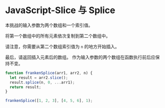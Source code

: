 # JavaScript-Slice 与 Splice

本挑战的输入参数为两个数组和一个索引值。

将第一个数组中的所有元素依次复制到第二个数组中。

请注意，你需要从第二个数组索引值为 `n` 的地方开始插入。

最后，请返回插入元素后的数组。 作为输入参数的两个数组在函数执行前后应保持不变。

```js
function frankenSplice(arr1, arr2, n) {
  let result = arr2.slice();
  result.splice(n, 0, ...arr1);
  return result;
}

frankenSplice([1, 2, 3], [4, 5, 6], 1);
```

